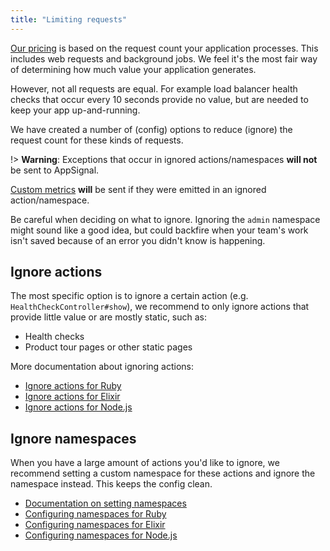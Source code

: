 ```yaml
---
title: "Limiting requests"
---
```


[Our pricing](https://appsignal.com/plans) is based on the request count your application processes. This includes web requests and background jobs. We feel it's the most fair way of determining how much value your application generates.

However, not all requests are equal. For example load balancer health checks that occur every 10 seconds provide no value, but are needed to keep your app up-and-running.

We have created a number of (config) options to reduce (ignore) the request count for these kinds of requests.

!> **Warning**: Exceptions that occur in ignored actions/namespaces **will not** be sent to AppSignal.

[Custom metrics](/metrics/custom.html) **will** be sent if they were emitted in an ignored action/namespace.

Be careful when deciding on what to ignore. Ignoring the `admin` namespace might sound like a good idea, but could backfire when your team's work isn't saved because of an error you didn't know is happening.

## Ignore actions

The most specific option is to ignore a certain action (e.g. `HealthCheckController#show`), we recommend to only ignore actions that provide little value or are mostly static, such as:

* Health checks
* Product tour pages or other static pages

More documentation about ignoring actions:

* [Ignore actions for Ruby](/guides/filter-data/ignore-actions.html#ruby)
* [Ignore actions for Elixir](/guides/filter-data/ignore-actions.html#elixir)
* [Ignore actions for Node.js](/guides/filter-data/ignore-actions.html#node-js)

## Ignore namespaces

When you have a large amount of actions you'd like to ignore, we recommend setting a custom namespace for these actions and ignore the namespace instead. This keeps the config clean.

* [Documentation on setting namespaces](/application/namespaces.html)
* [Configuring namespaces for Ruby](/guides/filter-data/ignore-namespaces.html#ruby)
* [Configuring namespaces for Elixir](/guides/filter-data/ignore-namespaces.html#elixir)
* [Configuring namespaces for Node.js](/guides/filter-data/ignore-namespaces.html#node-js)
